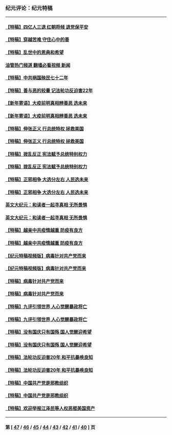 ### 纪元评论：纪元特稿
---
#### [【特稿】四亿人三退 红朝将倾 退党保平安](../../pages/nsc424/n13794378.md?09290330) 
#### [【特稿】穿越苦难 守住心中的善](../../pages/nsc424/n13784979.md?09290330) 
#### [【特稿】乱世中的恩典和希望](../../pages/nsc424/n13734687.md?09290330) 
#### [油管热门频道 翻墙必看视频 新闻](ok?09290330)
#### [【特稿】中共祸国殃民七十二年](../../pages/nsc424/n13272607.md?09290330) 
#### [【特稿】善与恶的较量 记法轮功反迫害22年](../../pages/nsc424/n13086597.md?09290330) 
#### [【新年寄语】大疫前明真相辨善恶 选未来](../../pages/nsc424/n12660855.md?09290330) 
#### [【新年寄语】大疫前明真相辨善恶 选未来](../../pages/nsc424/n12660855.md?09290330) 
#### [【特稿】伸张正义 行总统特权 拯救美国](../../pages/nsc424/n12616806.md?09290330) 
#### [【特稿】伸张正义 行总统特权 拯救美国](../../pages/nsc424/n12616806.md?09290330) 
#### [【特稿】拨乱反正 宪法赋予总统特别权力](../../pages/nsc424/n12598306.md?09290330) 
#### [【特稿】拨乱反正 宪法赋予总统特别权力](../../pages/nsc424/n12598306.md?09290330) 
#### [【特稿】正邪相争 大选分左右 人民选未来](../../pages/nsc424/n12545208.md?09290330) 
#### [【特稿】正邪相争 大选分左右 人民选未来](../../pages/nsc424/n12545208.md?09290330) 
#### [英文大纪元：和读者一起寻真相 无所畏惧](../../pages/nsc424/n12542027.md?09290330) 
#### [英文大纪元：和读者一起寻真相 无所畏惧](../../pages/nsc424/n12542027.md?09290330) 
#### [【特稿】越亲中共疫情越重 防疫有良方](../../pages/nsc424/n12042989.md?09290330) 
#### [【特稿】越亲中共疫情越重 防疫有良方](../../pages/nsc424/n12042989.md?09290330) 
#### [【纪元特稿视频版】病毒针对共产党而来](../../pages/nsc424/n11977328.md?09290330) 
#### [【纪元特稿视频版】病毒针对共产党而来](../../pages/nsc424/n11977328.md?09290330) 
#### [【特稿】病毒针对共产党而来](../../pages/nsc424/n11928818.md?09290330) 
#### [【特稿】病毒针对共产党而来](../../pages/nsc424/n11928818.md?09290330) 
#### [【特稿】九评引领世界 人心觉醒暴政将亡](../../pages/nsc424/n11660496.md?09290330) 
#### [【特稿】九评引领世界 人心觉醒暴政将亡](../../pages/nsc424/n11660496.md?09290330) 
#### [【特稿】没有国庆只有国殇 国人觉醒迎希望](../../pages/nsc424/n11549354.md?09290330) 
#### [【特稿】没有国庆只有国殇 国人觉醒迎希望](../../pages/nsc424/n11549354.md?09290330) 
#### [【特稿】法轮功反迫害20年 和平抗暴唤良知](../../pages/nsc424/n11389135.md?09290330) 
#### [【特稿】法轮功反迫害20年 和平抗暴唤良知](../../pages/nsc424/n11389135.md?09290330) 
#### [【特稿】中国共产党是邪教组织](../../pages/nsc424/n11355551.md?09290330) 
#### [【特稿】中国共产党是邪教组织](../../pages/nsc424/n11355551.md?09290330) 
#### [【特稿】欢迎举报江泽民等人权恶棍美国资产](../../pages/nsc424/n11303040.md?09290330) 

---
#### 第 [ [47](./47.md?09290330) / [46](./46.md?09290330) / [45](./45.md?09290330) / [44](./44.md?09290330) / [43](./43.md?09290330) / [42](./42.md?09290330) / [41](./41.md?09290330) / [40](./40.md?09290330) ] 页
